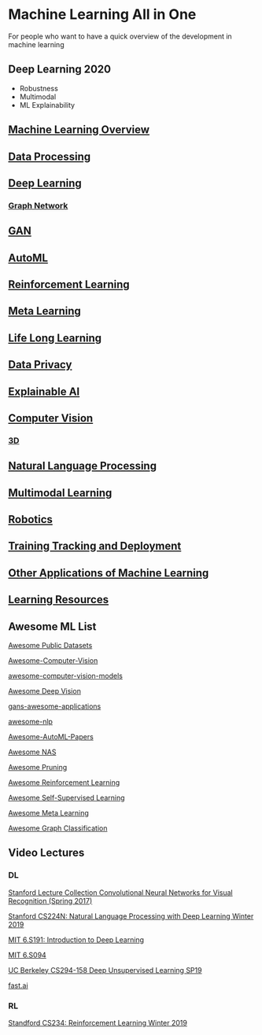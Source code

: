 # Machine Learning All in One

For people who want to have a quick overview of the development in machine learning 

## Deep Learning 2020

* Robustness
* Multimodal
* ML Explainability


## [Machine Learning Overview](ML.md)

## [Data Processing](DataProcessing.md)

## [Deep Learning](DL.md)

### [Graph Network](GNN.md)

## [GAN](GAN.md)

## [AutoML](autoML.md)

## [Reinforcement Learning](RL.md)

## [Meta Learning](Meta.md)

## [Life Long Learning](LLL.md)

## [Data Privacy](privacy.md)

## [Explainable AI](ExplainableAI.md)

## [Computer Vision](CV.md)

### [3D](3D.md)

## [Natural Language Processing](NLP.md)

## [Multimodal Learning](Multimodal.md)

## [Robotics](Robotics.md)

## [Training Tracking and Deployment](deployment.md)

## [Other Applications of Machine Learning](Applications.md)

## [Learning Resources](learning_resources.md)

## Awesome ML List

[Awesome Public Datasets](https://github.com/awesomedata/awesome-public-datasets)

[Awesome-Computer-Vision](https://github.com/haofanwang/Awesome-Computer-Vision)

[awesome-computer-vision-models](https://github.com/nerox8664/awesome-computer-vision-models)

[Awesome Deep Vision](https://github.com/kjw0612/awesome-deep-vision)

[gans-awesome-applications](https://github.com/nashory/gans-awesome-applications)

[awesome-nlp](https://github.com/keon/awesome-nlp#research-summaries-and-trends)

[Awesome-AutoML-Papers](https://github.com/hibayesian/awesome-automl-papers)

[Awesome NAS](https://github.com/D-X-Y/Awesome-NAS)

[Awesome Pruning](https://github.com/he-y/Awesome-Pruning)

[Awesome Reinforcement Learning](https://github.com/aikorea/awesome-rl)

[Awesome Self-Supervised Learning](https://github.com/jason718/awesome-self-supervised-learning)

[Awesome Meta Learning](https://github.com/sudharsan13296/Awesome-Meta-Learning)

[Awesome Graph Classification](https://github.com/benedekrozemberczki/awesome-graph-classification)

## Video Lectures

### DL

[Stanford Lecture Collection Convolutional Neural Networks for Visual Recognition (Spring 2017)](https://www.youtube.com/playlist?list=PL3FW7Lu3i5JvHM8ljYj-zLfQRF3EO8sYv)

[Stanford CS224N: Natural Language Processing with Deep Learning Winter 2019](https://www.youtube.com/playlist?list=PLoROMvodv4rOhcuXMZkNm7j3fVwBBY42z)

[MIT 6.S191: Introduction to Deep Learning](https://www.youtube.com/playlist?list=PLtBw6njQRU-rwp5__7C0oIVt26ZgjG9NI)

[MIT 6.S094](https://www.youtube.com/playlist?list=PLrAXtmErZgOeiKm4sgNOknGvNjby9efdf)

[UC Berkeley CS294-158 Deep Unsupervised Learning SP19](https://www.youtube.com/channel/UCf4SX8kAZM_oGcZjMREsU9w/videos)

[fast.ai](https://www.youtube.com/user/howardjeremyp/videos)

### RL

[Standford CS234: Reinforcement Learning Winter 2019](https://www.youtube.com/playlist?list=PLoROMvodv4rOSOPzutgyCTapiGlY2Nd8u)





